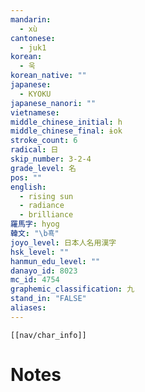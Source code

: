 ```yaml
---
mandarin:
  - xù
cantonese:
  - juk1
korean:
  - 욱
korean_native: ""
japanese:
  - KYOKU
japanese_nanori: ""
vietnamese:
middle_chinese_initial: h
middle_chinese_final: ɨok
stroke_count: 6
radical: 日
skip_number: 3-2-4
grade_level: 名
pos: ""
english:
  - rising sun
  - radiance
  - brilliance
羅馬字: hyog
韓文: "\b횩"
joyo_level: 日本人名用漢字
hsk_level: ""
hanmun_edu_level: ""
danayo_id: 8023
mc_id: 4754
graphemic_classification: 九
stand_in: "FALSE"
aliases:
---
```

```meta-bind-embed
[[nav/char_info]]
```

# Notes
